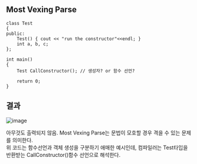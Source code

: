 ## Most Vexing Parse  

    class Test
    {
    public:
        Test() { cout << "run the constructor"<<endl; }
        int a, b, c;
    };

    int main()
    {
        Test CallConstructor(); // 생성자? or 함수 선언?

        return 0;
    }

## 결과
![image](https://github.com/KyeongHo-Kim/CPP/assets/80688911/b9c60ea4-e923-4ec8-80ce-640b65712aab)

아무것도 출력되지 않음. Most Vexing Parse는 문법이 모호할 경우 격을 수 있는 문제를 의미한다.  
위 코드는 함수선언과 객체 생성을 구분하기 애매한 예시인데, 컴파일러는 Test타입을 반환받는  CallConstructor()함수 선언으로 해석한다.


